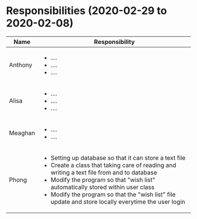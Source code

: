 # Responsibilities (2020-02-29 to 2020-02-08)

| Name | Responsibility |
|----|------------|
| Anthony | <ul><li>....</li><li>....</li><li>....</li></ul> |
| Alisa | <ul><li>....</li><li>....</li><li>....|
| Meaghan | <ul><li>....</li><li>....</li></ul> |
| Phong | <ul><li>Setting up database so that it can store a text file</li><li>Create a class that taking care of reading and writing a text file from and to database</li><li>Modify the program so that "wish list" automatically stored within user class</li><li>Modify the program so that the "wish list" file update and store locally everytime the user login</li></ul>|
